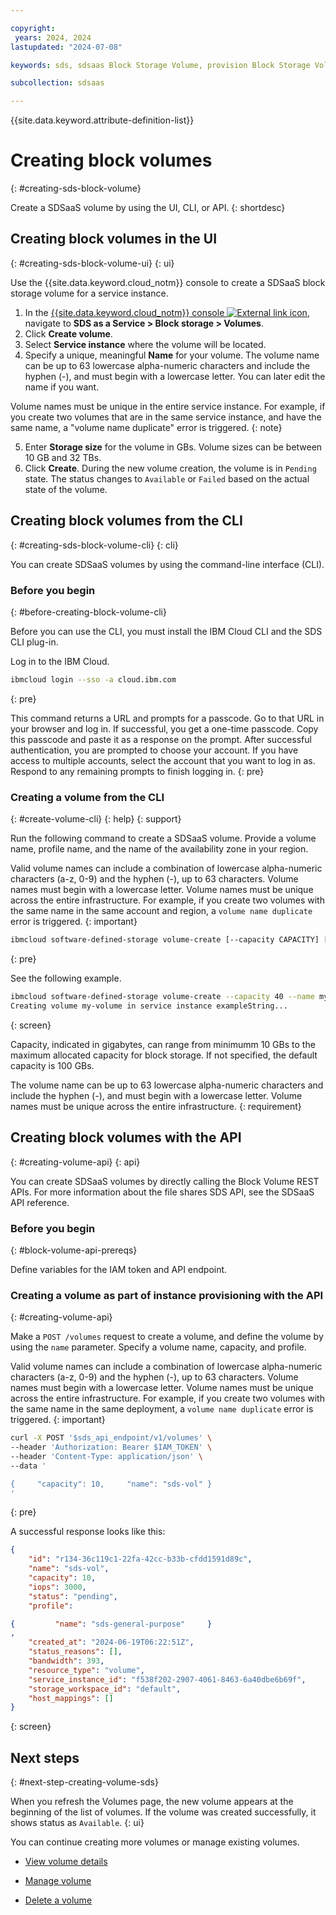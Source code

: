 ```yaml
---

copyright:
 years: 2024, 2024
lastupdated: "2024-07-08"

keywords: sds, sdsaas Block Storage Volume, provision Block Storage Volume for sdsaas,

subcollection: sdsaas

---
```


{{site.data.keyword.attribute-definition-list}}

# Creating block volumes
{: #creating-sds-block-volume}

Create a SDSaaS volume by using the UI, CLI, or API.
{: shortdesc}


## Creating block volumes in the UI
{: #creating-sds-block-volume-ui}
{: ui}

Use the {{site.data.keyword.cloud_notm}} console to create a SDSaaS block storage volume for a service instance.

1. In the [{{site.data.keyword.cloud_notm}} console ![External link icon](../icons/launch-glyph.svg "External link icon")](https://{DomainName}/sds), navigate to **SDS as a Service > Block storage > Volumes**.
2. Click **Create volume**.
3. Select **Service instance** where the volume will be located.
4. Specify a unique, meaningful **Name** for your volume. The volume name can be up to 63 lowercase alpha-numeric characters and include the hyphen (-), and must begin with a lowercase letter. You can later edit the name if you want.

Volume names must be unique in the entire service instance. For example, if you create two volumes that are in the same service instance, and have the same name, a "volume name duplicate" error is triggered.
{: note}

5. Enter **Storage size** for the volume in GBs. Volume sizes can be between 10 GB and 32 TBs.
6. Click **Create**. During the new volume creation, the volume is in `Pending` state. The status changes to `Available` or `Failed` based on the actual state of the volume.


## Creating block volumes from the CLI
{: #creating-sds-block-volume-cli}
{: cli}

You can create SDSaaS volumes by using the command-line interface (CLI).

### Before you begin
{: #before-creating-block-volume-cli}

Before you can use the CLI, you must install the IBM Cloud CLI and the SDS CLI plug-in.

Log in to the IBM Cloud.

```sh
ibmcloud login --sso -a cloud.ibm.com
```
{: pre}

This command returns a URL and prompts for a passcode. Go to that URL in your browser and log in. If successful, you get a one-time passcode. Copy this passcode and paste it as a response on the prompt. After successful authentication, you are prompted to choose your account. If you have access to multiple accounts, select the account that you want to log in as. Respond to any remaining prompts to finish logging in.
{: pre}

### Creating a volume from the CLI
{: #create-volume-cli}
{: help}
{: support}

Run the following command to create a SDSaaS volume. Provide a volume name, profile name, and the name of the availability zone in your region.


Valid volume names can include a combination of lowercase alpha-numeric characters (a-z, 0-9) and the hyphen (-), up to 63 characters. Volume names must begin with a lowercase letter. Volume names must be unique across the entire infrastructure. For example, if you create two volumes with the same name in the same account and region, a `volume name duplicate` error is triggered.
{: important}

```sh
ibmcloud software-defined-storage volume-create [--capacity CAPACITY] [--name NAME] [--sdsaas-instance-id SDSAAS-INSTANCE-ID] [--hostnqnstring HOSTNQNSTRING]
```
{: pre}

See the following example.

```bash
ibmcloud software-defined-storage volume-create --capacity 40 --name my-volume --sdsaas-instance-id exampleString --hostnqnstring exampleString
Creating volume my-volume in service instance exampleString...

```
{: screen}

Capacity, indicated in gigabytes, can range from minimumm 10 GBs to the maximum allocated capacity for block storage. If not specified, the default capacity is 100 GBs.

The volume name can be up to 63 lowercase alpha-numeric characters and include the hyphen (-), and must begin with a lowercase letter. Volume names must be unique across the entire infrastructure.
{: requirement}


## Creating block volumes with the API
{: #creating-volume-api}
{: api}

You can create SDSaaS volumes by directly calling the Block Volume REST APIs. For more information about the file shares SDS API, see the SDSaaS API reference.

### Before you begin
{: #block-volume-api-prereqs}

Define variables for the IAM token and API endpoint.


### Creating a volume as part of instance provisioning with the API
{: #creating-volume-api}

Make a `POST /volumes` request to create a volume, and define the volume by using the `name` parameter. Specify a volume name, capacity, and profile.

Valid volume names can include a combination of lowercase alpha-numeric characters (a-z, 0-9) and the hyphen (-), up to 63 characters. Volume names must begin with a lowercase letter. Volume names must be unique across the entire infrastructure. For example, if you create two volumes with the same name in the same deployment, a `volume name duplicate` error is triggered.
{: important}


```sh
curl -X POST '$sds_api_endpoint/v1/volumes' \
--header 'Authorization: Bearer $IAM_TOKEN' \
--header 'Content-Type: application/json' \
--data '

{     "capacity": 10,     "name": "sds-vol" }
'
```
{: pre}

A successful response looks like this:

```json
{
    "id": "r134-36c119c1-22fa-42cc-b33b-cfdd1591d89c",
    "name": "sds-vol",
    "capacity": 10,
    "iops": 3000,
    "status": "pending",
    "profile":

{         "name": "sds-general-purpose"     }
,
    "created_at": "2024-06-19T06:22:51Z",
    "status_reasons": [],
    "bandwidth": 393,
    "resource_type": "volume",
    "service_instance_id": "f538f202-2907-4061-8463-6a40dbe6b69f",
    "storage_workspace_id": "default",
    "host_mappings": []
}
```
{: screen}




## Next steps
{: #next-step-creating-volume-sds}

When you refresh the Volumes page, the new volume appears at the beginning of the list of volumes. If the volume was created successfully, it shows status as `Available`.
{: ui}

You can continue creating more volumes or manage existing volumes.


* [View volume details](/docs/sdsaas?topic=sdsaas-viewing-block-storage)

* [Manage volume](/docs/sdsaas?topic=sdsaas-managing-sds-block-volume#managing-sds-block-volume-ui)

* [Delete a volume](/docs/sdsaas?topic=sdsaas-deleting-sds-block-volume)
